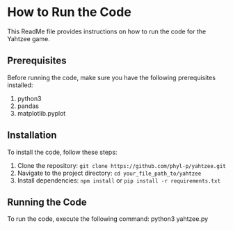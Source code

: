 # How to Run the Code

This ReadMe file provides instructions on how to run the code for the Yahtzee game.

## Prerequisites

Before running the code, make sure you have the following prerequisites installed:
1. python3
2. pandas
4. matplotlib.pyplot

## Installation

To install the code, follow these steps:

1. Clone the repository: `git clone https://github.com/phyl-p/yahtzee.git`
2. Navigate to the project directory: `cd your_file_path_to/yahtzee`
3. Install dependencies: `npm install` or `pip install -r requirements.txt`

## Running the Code

To run the code, execute the following command:
python3 yahtzee.py
```bash
